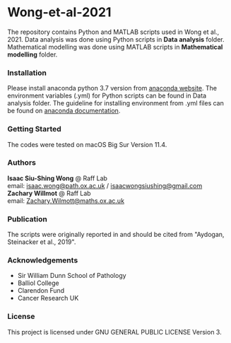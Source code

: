 # Wong-et-al-2021
The repository contains Python and MATLAB scripts used in Wong et al., 2021. Data analysis was done using Python scripts in **Data analysis** folder. Mathematical modelling was done using MATLAB scripts in **Mathematical modelling** folder.

### Installation
Please install anaconda python 3.7 version from [anaconda website](https://www.anaconda.com/download/#macos). The environment variables (.yml) for Python scripts can be found in Data analysis folder. The guideline for installing environment from .yml files can be found on [anaconda documentation](https://conda.io/projects/conda/en/latest/user-guide/tasks/manage-environments.html).

### Getting Started
The codes were tested on macOS Big Sur Version 11.4. 

### Authors
**Isaac Siu-Shing Wong** @ Raff Lab  
email: isaac.wong@path.ox.ac.uk / isaacwongsiushing@gmail.com  
**Zachary Willmot** @ Raff Lab  
email: Zachary.Wilmott@maths.ox.ac.uk

### Publication
The scripts were originally reported in and should be cited from "Aydogan, Steinacker et al., 2019".

### Acknowledgements
- Sir William Dunn School of Pathology
- Balliol College
- Clarendon Fund
- Cancer Research UK

### License
This project is licensed under GNU GENERAL PUBLIC LICENSE Version 3.